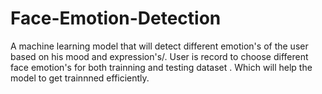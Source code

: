 # Face-Emotion-Detection
A machine learning model that will detect different emotion's of the user based on his mood and expression's/.
User is record to choose different face emotion's for both trainning and testing dataset . Which will help the model to get trainnned efficiently.
   
